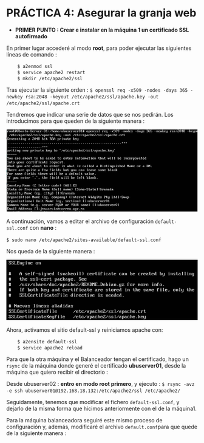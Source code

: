 # PRÁCTICA 4: Asegurar la granja web


* **PRIMER PUNTO : Crear e instalar en la máquina 1 un certificado SSL autofirmado**


En primer lugar accederé al modo **root**, para poder ejecutar las siguientes líneas de comando : 

		$ a2enmod ssl
		$ service apache2 restart
		$ mkdir /etc/apache2/ssl
		
Tras ejecutar la siguiente orden :
`$ openssl req -x509 -nodes -days 365 -newkey rsa:2048 -keyout /etc/apache2/ssl/apache.key -out /etc/apache2/ssl/apache.crt`

Tendremos que indicar una serie de datos que se nos pedirán. Los introducimos para que queden de la siguiente manera : 

![](https://github.com/Jesus715/SWAP_2017-2018/blob/master/P4/instalacionSSL.png) 

A continuación, vamos a editar el archivo de configuración `default-ssl.conf` con **nano** :

`$ sudo nano /etc/apache2/sites-available/default-ssl.conf`


Nos	queda de la siguiente manera :

![](https://github.com/Jesus715/SWAP_2017-2018/blob/master/P4/defaultSSLconfModificado.png) 

Ahora, activamos el sitio default-ssl y reiniciamos apache con:

		$ a2ensite default-ssl
		$ service apache2 reload

Para que la otra máquina y el Balanceador tengan el certificado, hago un `rsync` de la máquina donde generé el certificado **ubuserver01**, desde la máquina que quiero recibir el directorio :


Desde ubuserver02 :
**entro en modo root primero**, y ejecuto :
`$ rsync -avz -e ssh ubuserver01@192.168.18.132:/etc/apache2/ssl /etc/apache2/` 

Seguidamente, tenemos que modificar el fichero `default-ssl.conf`, y dejarlo de la misma forma que hicimos anteriormente con el de la máquina1.

Para la máquina balanceadora seguiré este mismo proceso de configuración y, además, modificaré el archivo `default.conf`para que quede de la siguiente manera : 

